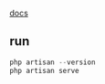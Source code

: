 [docs](https://laravel.com/docs/9.x/routing)

## run
```php
php artisan --version
php artisan serve
``` 


## 
```php

```


## 
```php

```


## 
```php

```


## 
```php

```


## 
```php

```


## 
```php

```


## 
```php

```


## 
```php

```

